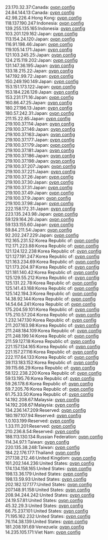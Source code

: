 23.170.32.37:Canada: [ovpn config](vpn/23_170_32_37.ovpn)  
24.84.144.13:Canada: [ovpn config](vpn/24_84_144_13.ovpn)  
42.98.226.4:Hong Kong: [ovpn config](vpn/42_98_226_4.ovpn)  
118.137.190.247:Indonesia: [ovpn config](vpn/118_137_190_247.ovpn)  
139.255.135.165:Indonesia: [ovpn config](vpn/139_255_135_165.ovpn)  
103.201.129.162:Japan: [ovpn config](vpn/103_201_129_162.ovpn)  
113.154.24.120:Japan: [ovpn config](vpn/113_154_24_120.ovpn)  
116.91.198.46:Japan: [ovpn config](vpn/116_91_198_46.ovpn)  
119.105.14.171:Japan: [ovpn config](vpn/119_105_14_171.ovpn)  
121.103.245.25:Japan: [ovpn config](vpn/121_103_245_25.ovpn)  
124.215.119.202:Japan: [ovpn config](vpn/124_215_119_202.ovpn)  
131.147.36.195:Japan: [ovpn config](vpn/131_147_36_195.ovpn)  
133.18.215.22:Japan: [ovpn config](vpn/133_18_215_22.ovpn)  
147.192.99.72:Japan: [ovpn config](vpn/147_192_99_72.ovpn)  
150.249.190.149:Japan: [ovpn config](vpn/150_249_190_149.ovpn)  
153.151.173.122:Japan: [ovpn config](vpn/153_151_173_122.ovpn)  
153.184.226.126:Japan: [ovpn config](vpn/153_184_226_126.ovpn)  
153.231.171.16:Japan: [ovpn config](vpn/153_231_171_16.ovpn)  
160.86.47.25:Japan: [ovpn config](vpn/160_86_47_25.ovpn)  
180.27.196.13:Japan: [ovpn config](vpn/180_27_196_13.ovpn)  
180.57.242.31:Japan: [ovpn config](vpn/180_57_242_31.ovpn)  
211.15.22.85:Japan: [ovpn config](vpn/211_15_22_85.ovpn)  
219.100.37.114:Japan: [ovpn config](vpn/219_100_37_114.ovpn)  
219.100.37.146:Japan: [ovpn config](vpn/219_100_37_146.ovpn)  
219.100.37.163:Japan: [ovpn config](vpn/219_100_37_163.ovpn)  
219.100.37.177:Japan: [ovpn config](vpn/219_100_37_177.ovpn)  
219.100.37.179:Japan: [ovpn config](vpn/219_100_37_179.ovpn)  
219.100.37.181:Japan: [ovpn config](vpn/219_100_37_181.ovpn)  
219.100.37.186:Japan: [ovpn config](vpn/219_100_37_186.ovpn)  
219.100.37.198:Japan: [ovpn config](vpn/219_100_37_198.ovpn)  
219.100.37.207:Japan: [ovpn config](vpn/219_100_37_207.ovpn)  
219.100.37.221:Japan: [ovpn config](vpn/219_100_37_221.ovpn)  
219.100.37.26:Japan: [ovpn config](vpn/219_100_37_26.ovpn)  
219.100.37.30:Japan: [ovpn config](vpn/219_100_37_30.ovpn)  
219.100.37.31:Japan: [ovpn config](vpn/219_100_37_31.ovpn)  
219.100.37.49:Japan: [ovpn config](vpn/219_100_37_49.ovpn)  
219.100.37.9:Japan: [ovpn config](vpn/219_100_37_9.ovpn)  
219.100.37.98:Japan: [ovpn config](vpn/219_100_37_98.ovpn)  
222.158.172.31:Japan: [ovpn config](vpn/222_158_172_31.ovpn)  
223.135.243.98:Japan: [ovpn config](vpn/223_135_243_98.ovpn)  
59.129.164.26:Japan: [ovpn config](vpn/59_129_164_26.ovpn)  
59.133.155.60:Japan: [ovpn config](vpn/59_133_155_60.ovpn)  
59.84.211.54:Japan: [ovpn config](vpn/59_84_211_54.ovpn)  
92.202.247.229:Japan: [ovpn config](vpn/92_202_247_229.ovpn)  
112.165.231.52:Korea Republic of: [ovpn config](vpn/112_165_231_52.ovpn)  
112.171.223.88:Korea Republic of: [ovpn config](vpn/112_171_223_88.ovpn)  
121.124.122.238:Korea Republic of: [ovpn config](vpn/121_124_122_238.ovpn)  
121.127.191.247:Korea Republic of: [ovpn config](vpn/121_127_191_247.ovpn)  
121.163.234.69:Korea Republic of: [ovpn config](vpn/121_163_234_69.ovpn)  
121.173.204.97:Korea Republic of: [ovpn config](vpn/121_173_204_97.ovpn)  
121.181.140.42:Korea Republic of: [ovpn config](vpn/121_181_140_42.ovpn)  
125.129.55.212:Korea Republic of: [ovpn config](vpn/125_129_55_212.ovpn)  
125.131.22.78:Korea Republic of: [ovpn config](vpn/125_131_22_78.ovpn)  
125.141.43.168:Korea Republic of: [ovpn config](vpn/125_141_43_168.ovpn)  
125.142.194.3:Korea Republic of: [ovpn config](vpn/125_142_194_3.ovpn)  
14.38.92.144:Korea Republic of: [ovpn config](vpn/14_38_92_144.ovpn)  
14.54.64.241:Korea Republic of: [ovpn config](vpn/14_54_64_241.ovpn)  
175.204.59.101:Korea Republic of: [ovpn config](vpn/175_204_59_101.ovpn)  
175.210.57.204:Korea Republic of: [ovpn config](vpn/175_210_57_204.ovpn)  
1.232.147.130:Korea Republic of: [ovpn config](vpn/1_232_147_130.ovpn)  
211.207.163.98:Korea Republic of: [ovpn config](vpn/211_207_163_98.ovpn)  
211.248.184.109:Korea Republic of: [ovpn config](vpn/211_248_184_109.ovpn)  
211.248.199.14:Korea Republic of: [ovpn config](vpn/211_248_199_14.ovpn)  
211.59.127.18:Korea Republic of: [ovpn config](vpn/211_59_127_18.ovpn)  
221.157.134.165:Korea Republic of: [ovpn config](vpn/221_157_134_165.ovpn)  
221.157.27.116:Korea Republic of: [ovpn config](vpn/221_157_27_116.ovpn)  
222.117.64.133:Korea Republic of: [ovpn config](vpn/222_117_64_133.ovpn)  
39.113.183.152:Korea Republic of: [ovpn config](vpn/39_113_183_152.ovpn)  
39.115.66.29:Korea Republic of: [ovpn config](vpn/39_115_66_29.ovpn)  
58.122.238.220:Korea Republic of: [ovpn config](vpn/58_122_238_220.ovpn)  
59.13.195.76:Korea Republic of: [ovpn config](vpn/59_13_195_76.ovpn)  
59.26.178.6:Korea Republic of: [ovpn config](vpn/59_26_178_6.ovpn)  
59.7.205.76:Korea Republic of: [ovpn config](vpn/59_7_205_76.ovpn)  
61.75.33.50:Korea Republic of: [ovpn config](vpn/61_75_33_50.ovpn)  
14.192.208.67:Malaysia: [ovpn config](vpn/14_192_208_67.ovpn)  
14.192.208.67:Malaysia: [ovpn config](vpn/14_192_208_67.ovpn)  
134.236.147.209:Reserved: [ovpn config](vpn/134_236_147_209.ovpn)  
180.197.107.94:Reserved: [ovpn config](vpn/180_197_107_94.ovpn)  
1.0.103.199:Reserved: [ovpn config](vpn/1_0_103_199.ovpn)  
1.33.111.201:Reserved: [ovpn config](vpn/1_33_111_201.ovpn)  
210.236.8.54:Reserved: [ovpn config](vpn/210_236_8_54.ovpn)  
188.113.130.134:Russian Federation: [ovpn config](vpn/188_113_130_134.ovpn)  
114.34.97.1:Taiwan: [ovpn config](vpn/114_34_97_1.ovpn)  
220.135.38.248:Taiwan: [ovpn config](vpn/220_135_38_248.ovpn)  
184.22.176.177:Thailand: [ovpn config](vpn/184_22_176_177.ovpn)  
217.138.212.46:United Kingdom: [ovpn config](vpn/217_138_212_46.ovpn)  
161.202.144.236:United States: [ovpn config](vpn/161_202_144_236.ovpn)  
174.134.158.165:United States: [ovpn config](vpn/174_134_158_165.ovpn)  
198.13.36.179:United States: [ovpn config](vpn/198_13_36_179.ovpn)  
198.13.59.93:United States: [ovpn config](vpn/198_13_59_93.ovpn)  
202.182.127.177:United States: [ovpn config](vpn/202_182_127_177.ovpn)  
207.148.91.158:United States: [ovpn config](vpn/207_148_91_158.ovpn)  
208.94.244.242:United States: [ovpn config](vpn/208_94_244_242.ovpn)  
24.19.57.81:United States: [ovpn config](vpn/24_19_57_81.ovpn)  
45.32.29.3:United States: [ovpn config](vpn/45_32_29_3.ovpn)  
66.75.237.101:United States: [ovpn config](vpn/66_75_237_101.ovpn)  
71.195.162.232:United States: [ovpn config](vpn/71_195_162_232.ovpn)  
76.114.38.139:United States: [ovpn config](vpn/76_114_38_139.ovpn)  
181.208.191.69:Venezuela: [ovpn config](vpn/181_208_191_69.ovpn)  
14.235.105.171:Viet Nam: [ovpn config](vpn/14_235_105_171.ovpn)  
